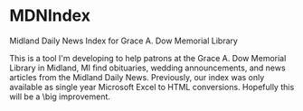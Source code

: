 # MDNIndex
Midland Daily News Index for Grace A. Dow Memorial Library

This is a tool I'm developing to help patrons at the Grace A. Dow Memorial Library in Midland, MI find obituaries, 
wedding announcements, and news articles from the Midland Daily News.  Previously, our index was only available as 
single year Microsoft Excel to HTML conversions.  Hopefully this will be a \big improvement.

